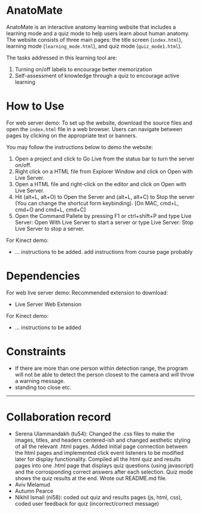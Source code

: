 # AnatoMate

AnatoMate is an interactive anatomy learning website that includes a learning mode and a quiz mode to help users learn about human anatomy. The website consists of three main pages: the title screen (<code>index.html</code>), learning mode (<code>learning_mode.html</code>), and quiz mode (<code>quiz_mode1.html</code>).

The tasks addressed in this learning tool are:
1. Turning on/off labels to encourage better memorization
2. Self-assessment of knowledge through a quiz to encourage active learning

# How to Use

For web server demo:
To set up the website, download the source files and open the <code>index.html</code> file in a web browser. Users can navigate between pages by clicking on the appropriate text or banners.

You may follow the instructions below to demo the website:

1. Open a project and click to Go Live from the status bar to turn the server on/off.
2. Right click on a HTML file from Explorer Window and click on Open with Live Server.
3. Open a HTML file and right-click on the editor and click on Open with Live Server.
4. Hit (alt+L, alt+O) to Open the Server and (alt+L, alt+C) to Stop the server (You can change the shortcut form keybinding). [On MAC, cmd+L, cmd+O and cmd+L, cmd+C]
5. Open the Command Pallete by pressing F1 or ctrl+shift+P and type Live Server: Open With Live Server to start a server or type Live Server: Stop Live Server to stop a server.

For Kinect demo:
- ... instructions to be added. add instructions from course page probably

# Dependencies

For web live server demo:
Recommended extension to download:
- Live Server Web Extension

For Kinect demo:
- ... instructions to be added

# Constraints

- If there are more than one person within detection range, the program will not be able to detect the person closest to the camera and will throw a warning message.
- standing too close etc.

---

# Collaboration record

- Serena Ulammandakh (tu54): Changed the .css files to make the images, titles, and headers centered-ish and changed aesthetic styling of all the relevant .html pages. Added initial page connection between the html pages and implemented click event listeners to be modified later for display functionality. Compiled all the html quiz and results pages into one .html page that displays quiz questions (using javascript) and the corrosponding correct answers after each selection. Quiz mode shows the quiz results at the end. Wrote out README.md file.  
- Aviv Melamud
- Autumn Pearce
- Nikhil Ismail (ni58): coded out quiz and results pages (js, html, css), coded user feedback for quiz (incorrect/correct message)



